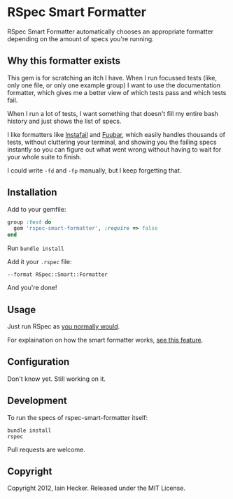# RSpec Smart Formatter

RSpec Smart Formatter automatically chooses an appropriate formatter depending on the amount of
specs you're running.


## Why this formatter exists

This gem is for scratching an itch I have. When I run focussed tests (like, only one file, or only
one example group) I want to use the documentation formatter, which gives me a better view of which
tests pass and which tests fail.

When I run a lot of tests, I want something that doesn't fill my entire bash history and just shows
the list of specs.

I like formatters like [Instafail](https://github.com/grosser/rspec-instafail) and
[Fuubar](https://github.com/jeffkreeftmeijer/fuubar), which easily handles thousands of tests,
without cluttering your terminal, and showing you the failing specs instantly so you can figure out
what went wrong without having to wait for your whole suite to finish.

I could write `-fd` and `-fp` manually, but I keep forgetting that.


## Installation

Add to your gemfile:

``` ruby
group :test do
  gem 'rspec-smart-formatter', :require => false
end
```

Run `bundle install`


Add it your `.rspec` file:

```
--format RSpec::Smart::Formatter
```

And you're done!

## Usage

Just run RSpec as [you normally would](https://www.relishapp.com/rspec/rspec-core/docs/command-line).

For explaination on how the smart formatter works, [see this
feature](https://github.com/iain/rspec-smart-formatter/blob/master/spec/smart-formatter.feature).



## Configuration

Don't know yet. Still working on it.


## Development

To run the specs of rspec-smart-formatter itself:

```
bundle install
rspec
```

Pull requests are welcome.


## Copyright

Copyright 2012, Iain Hecker. Released under the MIT License.
